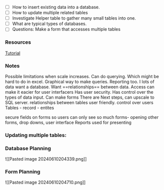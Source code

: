 
- [ ] How to insert existing data into a database.
- [ ] How to update multiple related tables
- [ ] Investigate Helper table to gather many small tables into one.
- [ ] What are typical types of databases.
- [ ] Questions: Make a form that accesses multiple tables

### Resources
[Tutorial](https://www.youtube.com/watch?v=ubmwp8kbfPc)

### Notes

Possible limitations when scale increases.
Can do querying. Which might be hard to do in excel.
Graphical way to make queries.
Reporting too.
I lots of data want a database.
Want ==relationships== between data.
Access can make it eacier for user interfacers 
Has user security.
Has control over the types of data input.
Can make forms
There are 
Next steps, can upscale to SQL server. 
relationships between tables
user friendly. 
control over users
Tables - record - entites 

secure fields on forms so users can only see so much 
forms- opening other forms, drop downs, user interface
Reports used for presenting






### Updating multiple tables:




### Database Planning


![[Pasted image 20240610204339.png]]

### Form Planning

![[Pasted image 20240610204710.png]]






